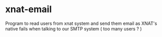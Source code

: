 # xnat-email
Program to read users from xnat system and send them email
as XNAT's native fails when talking to our SMTP system ( too many users ? )

